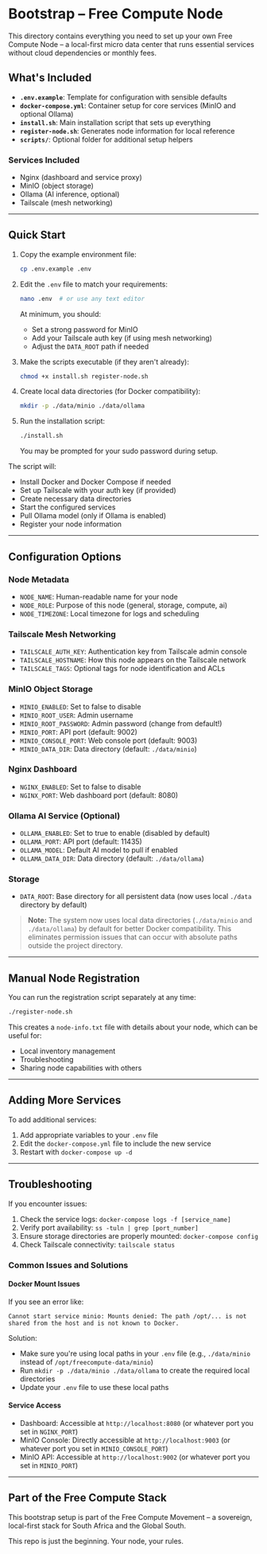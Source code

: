 # Bootstrap – Free Compute Node

This directory contains everything you need to set up your own Free Compute Node – a local-first micro data center that runs essential services without cloud dependencies or monthly fees.

## What's Included

* **`.env.example`**: Template for configuration with sensible defaults
* **`docker-compose.yml`**: Container setup for core services (MinIO and optional Ollama)
* **`install.sh`**: Main installation script that sets up everything
* **`register-node.sh`**: Generates node information for local reference
* **`scripts/`**: Optional folder for additional setup helpers

### Services Included

* Nginx (dashboard and service proxy)
* MinIO (object storage)
* Ollama (AI inference, optional)
* Tailscale (mesh networking)

---

## Quick Start

1. Copy the example environment file:

   ```bash
   cp .env.example .env
   ```

2. Edit the `.env` file to match your requirements:

   ```bash
   nano .env  # or use any text editor
   ```

   At minimum, you should:

   * Set a strong password for MinIO
   * Add your Tailscale auth key (if using mesh networking)
   * Adjust the `DATA_ROOT` path if needed

3. Make the scripts executable (if they aren't already):

   ```bash
   chmod +x install.sh register-node.sh
   ```

4. Create local data directories (for Docker compatibility):

   ```bash
   mkdir -p ./data/minio ./data/ollama
   ```

5. Run the installation script:

   ```bash
   ./install.sh
   ```

   You may be prompted for your sudo password during setup.

The script will:

* Install Docker and Docker Compose if needed
* Set up Tailscale with your auth key (if provided)
* Create necessary data directories
* Start the configured services
* Pull Ollama model (only if Ollama is enabled)
* Register your node information

---

## Configuration Options

### Node Metadata

* `NODE_NAME`: Human-readable name for your node
* `NODE_ROLE`: Purpose of this node (general, storage, compute, ai)
* `NODE_TIMEZONE`: Local timezone for logs and scheduling

### Tailscale Mesh Networking

* `TAILSCALE_AUTH_KEY`: Authentication key from Tailscale admin console
* `TAILSCALE_HOSTNAME`: How this node appears on the Tailscale network
* `TAILSCALE_TAGS`: Optional tags for node identification and ACLs

### MinIO Object Storage

* `MINIO_ENABLED`: Set to false to disable
* `MINIO_ROOT_USER`: Admin username
* `MINIO_ROOT_PASSWORD`: Admin password (change from default!)
* `MINIO_PORT`: API port (default: 9002)
* `MINIO_CONSOLE_PORT`: Web console port (default: 9003)
* `MINIO_DATA_DIR`: Data directory (default: `./data/minio`)

### Nginx Dashboard

* `NGINX_ENABLED`: Set to false to disable
* `NGINX_PORT`: Web dashboard port (default: 8080)

### Ollama AI Service (Optional)

* `OLLAMA_ENABLED`: Set to true to enable (disabled by default)
* `OLLAMA_PORT`: API port (default: 11435)
* `OLLAMA_MODEL`: Default AI model to pull if enabled
* `OLLAMA_DATA_DIR`: Data directory (default: `./data/ollama`)

### Storage

* `DATA_ROOT`: Base directory for all persistent data (now uses local `./data` directory by default)

> **Note:** The system now uses local data directories (`./data/minio` and `./data/ollama`) by default for better Docker compatibility. This eliminates permission issues that can occur with absolute paths outside the project directory.

---

## Manual Node Registration

You can run the registration script separately at any time:

```bash
./register-node.sh
```

This creates a `node-info.txt` file with details about your node, which can be useful for:

* Local inventory management
* Troubleshooting
* Sharing node capabilities with others

---

## Adding More Services

To add additional services:

1. Add appropriate variables to your `.env` file
2. Edit the `docker-compose.yml` file to include the new service
3. Restart with `docker-compose up -d`

---

## Troubleshooting

If you encounter issues:

1. Check the service logs: `docker-compose logs -f [service_name]`
2. Verify port availability: `ss -tuln | grep [port_number]`
3. Ensure storage directories are properly mounted: `docker-compose config`
4. Check Tailscale connectivity: `tailscale status`

### Common Issues and Solutions

#### Docker Mount Issues

If you see an error like:
```
Cannot start service minio: Mounts denied: The path /opt/... is not shared from the host and is not known to Docker.
```

Solution: 
- Make sure you're using local paths in your `.env` file (e.g., `./data/minio` instead of `/opt/freecompute-data/minio`)
- Run `mkdir -p ./data/minio ./data/ollama` to create the required local directories
- Update your `.env` file to use these local paths

#### Service Access

- Dashboard: Accessible at `http://localhost:8080` (or whatever port you set in `NGINX_PORT`)
- MinIO Console: Directly accessible at `http://localhost:9003` (or whatever port you set in `MINIO_CONSOLE_PORT`)
- MinIO API: Accessible at `http://localhost:9002` (or whatever port you set in `MINIO_PORT`)

---

## Part of the Free Compute Stack

This bootstrap setup is part of the Free Compute Movement – a sovereign, local-first stack for South Africa and the Global South.

This repo is just the beginning. Your node, your rules.